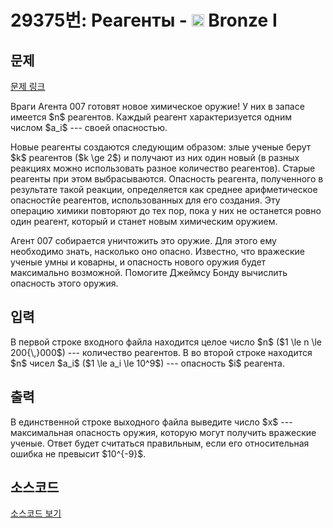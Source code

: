 # 29375번: Реагенты - <img src="https://static.solved.ac/tier_small/5.svg" style="height:20px" /> Bronze I

<!-- performance -->

<!-- 문제 제출 후 깃허브에 푸시를 했을 때 제출한 코드의 성능이 입력될 공간입니다.-->

<!-- end -->

## 문제

[문제 링크](https://boj.kr/29375)


<p>Враги Агента 007 готовят новое химическое оружие! У них в запасе имеется $n$ реагентов. Каждый реагент характеризуется одним числом $a_i$ --- своей опасностью.</p>

<p>Новые реагенты создаются следующим образом: злые ученые берут $k$ реагентов ($k \ge 2$) и получают из них один новый (в разных реакциях можно использовать разное количество реагентов). Старые реагенты при этом выбрасываются. Опасность реагента, полученного в результате такой реакции, определяется как среднее арифметическое опасностйе реагентов, использованных для его создания. Эту операцию химики повторяют до тех пор, пока у них не останется ровно один реагент, который и станет новым химическим оружием.</p>

<p>Агент 007 собирается уничтожить это оружие. Для этого ему необходимо знать, насколько оно опасно. Известно, что вражеские ученые умны и коварны, и опасность нового оружия будет максимально возможной. Помогите Джеймсу Бонду вычислить опасность этого оружия.</p>



## 입력


<p>В первой строке входного файла находится целое число $n$ ($1 \le n \le 200{\,}000$) --- количество реагентов. В во второй строке находится $n$ чисел $a_i$ ($1 \le a_i \le 10^9$) --- опасность $i$ реагента.</p>



## 출력


<p>В единственной строке выходного файла выведите число $x$ --- максимальная опасность оружия, которую могут получить вражеские ученые. Ответ будет считаться правильным, если его относительная ошибка не превысит $10^{-9}$.</p>



## 소스코드

[소스코드 보기](Реагенты.py)